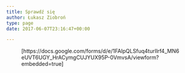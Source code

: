 ```yaml
---
title: Sprawdź się
author: Łukasz Ziobroń
type: page
date: 2017-06-07T23:16:47+00:00

---
```

<figure>[https://docs.google.com/forms/d/e/1FAIpQLSfuq4turIlrf4_MN6eUVT6UGY_HrACymgCUJYUX95P-0VmvsA/viewform?embedded=true]</figure> 

&nbsp;